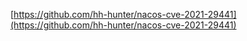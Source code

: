 [https://github.com/hh-hunter/nacos-cve-2021-29441](https://github.com/hh-hunter/nacos-cve-2021-29441)
